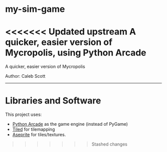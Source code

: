 # my-sim-game
<<<<<<< Updated upstream
A quicker, easier version of Mycropolis, using Python Arcade
=======

A quicker, easier version of Mycropolis

Author: Caleb Scott

---

# Libraries and Software

This project uses: 

* [Python Arcade](https://api.arcade.academy/en/latest/index.html) as the game engine (instead of PyGame)
* [Tiled](https://www.mapeditor.org/) for tilemapping
* [Aseprite](https://www.aseprite.org/) for tiles/textures.
>>>>>>> Stashed changes
